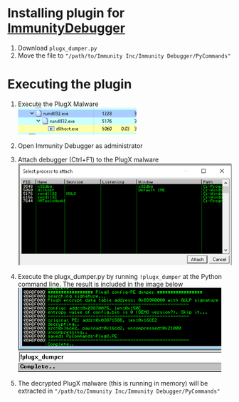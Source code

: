 # Installing plugin for [ImmunityDebugger](https://www.immunityinc.com/products/debugger/)

1. Download `plugx_dumper.py`
2. Move the file to `"/path/to/Immunity Inc/Immunity Debugger/PyCommands"`

# Executing the plugin

1. Execute the PlugX Malware  
   ![plugx malware running](img/proc_injection.png)

2. Open Immunity Debugger as administrator
3. Attach debugger (Ctrl+F1) to the PlugX malware  
   ![attach to plugx malware](img/attach_plugx_malware.png)

4. Execute the plugx_dumper.py by running `!plugx_dumper` at the Python command line. The result is included in the image below  
   ![executing plugx dumper](img/execute_plugx_dumper_plugin.png)

5. The decrypted PlugX malware (this is running in memory) will be extracted in `"/path/to/Immunity Inc/Immunity Debugger/PyCommands"`